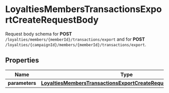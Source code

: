 

# LoyaltiesMembersTransactionsExportCreateRequestBody

Request body schema for **POST** `/loyalties/members/{memberId}/transactions/export` and for **POST** `/loyalties/{campaignId}/members/{memberId}/transactions/export`.

## Properties

| Name | Type | Description | Notes |
|------------ | ------------- | ------------- | -------------|
|**parameters** | [**LoyaltiesMembersTransactionsExportCreateRequestBodyParameters**](LoyaltiesMembersTransactionsExportCreateRequestBodyParameters.md) |  |  [optional] |



